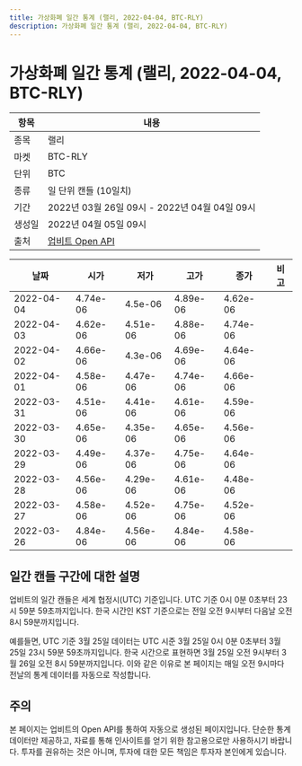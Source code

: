```yaml
---
title: 가상화폐 일간 통계 (랠리, 2022-04-04, BTC-RLY)
description: 가상화폐 일간 통계 (랠리, 2022-04-04, BTC-RLY)
---
```



가상화폐 일간 통계 (랠리, 2022-04-04, BTC-RLY)
===

|항목|내용|
|--|--|
|종목|랠리|
|마켓|BTC-RLY|
|단위|BTC|
|종류|일 단위 캔들 (10일치)|
|기간|2022년 03월 26일 09시 - 2022년 04월 04일 09시|
|생성일|2022년 04월 05일 09시|
|출처|[업비트 Open API](https://docs.upbit.com)|


|날짜|시가|저가|고가|종가|비고|
|--|--|--|--|--|--|
|2022-04-04|4.74e-06|4.5e-06|4.89e-06|4.62e-06|    |
|2022-04-03|4.62e-06|4.51e-06|4.88e-06|4.74e-06|    |
|2022-04-02|4.66e-06|4.3e-06|4.69e-06|4.64e-06|    |
|2022-04-01|4.58e-06|4.47e-06|4.74e-06|4.66e-06|    |
|2022-03-31|4.51e-06|4.41e-06|4.61e-06|4.59e-06|    |
|2022-03-30|4.65e-06|4.35e-06|4.65e-06|4.56e-06|    |
|2022-03-29|4.49e-06|4.37e-06|4.75e-06|4.64e-06|    |
|2022-03-28|4.56e-06|4.29e-06|4.61e-06|4.48e-06|    |
|2022-03-27|4.58e-06|4.52e-06|4.75e-06|4.52e-06|    |
|2022-03-26|4.84e-06|4.56e-06|4.84e-06|4.58e-06|    |


일간 캔들 구간에 대한 설명
---


업비트의 일간 캔들은 세계 협정시(UTC) 기준입니다. 
UTC 기준 0시 0분 0초부터 23시 59분 59초까지입니다. 
한국 시간인 KST 기준으로는 전일 오전 9시부터 다음날 오전 8시 59분까지입니다. 


예를들면, UTC 기준 3월 25일 데이터는 UTC 시준 3월 25일 0시 0분 0초부터 3월 25일 23시 59분 59초까지입니다. 
한국 시간으로 표현하면 3월 25일 오전 9시부터 3월 26일 오전 8시 59분까지입니다. 
이와 같은 이유로 본 페이지는 매일 오전 9시마다 전날의 통계 데이터를 자동으로 작성합니다. 


주의
---


본 페이지는 업비트의 Open API를 통하여 자동으로 생성된 페이지입니다. 
단순한 통계 데이터만 제공하고, 자료를 통해 인사이트를 얻기 위한 참고용으로만 사용하시기 바랍니다. 
투자를 권유하는 것은 아니며, 투자에 대한 모든 책임은 투자자 본인에게 있습니다. 
